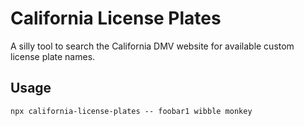 # California License Plates

A silly tool to search the California DMV website for available custom license plate names.

## Usage

```
npx california-license-plates -- foobar1 wibble monkey
```